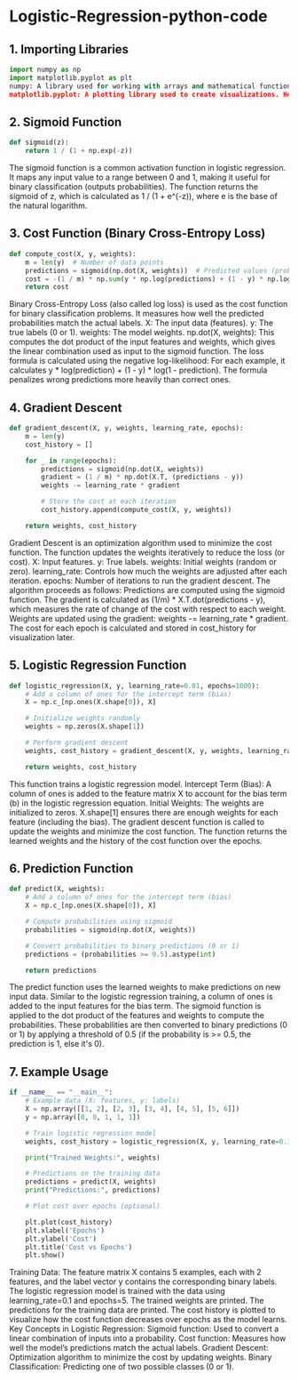 # Logistic-Regression-python-code

## 1. Importing Libraries

```python
import numpy as np
import matplotlib.pyplot as plt
numpy: A library used for working with arrays and mathematical functions. It's widely used in machine learning for operations on datasets and matrices.
matplotlib.pyplot: A plotting library used to create visualizations. Here, it’s used to plot the cost over training epochs.
```
## 2. Sigmoid Function
```python
def sigmoid(z):
    return 1 / (1 + np.exp(-z))
```
The sigmoid function is a common activation function in logistic regression.
It maps any input value to a range between 0 and 1, making it useful for binary classification (outputs probabilities).
The function returns the sigmoid of z, which is calculated as 1 / (1 + e^(-z)), where e is the base of the natural logarithm.
## 3. Cost Function (Binary Cross-Entropy Loss)
```python
def compute_cost(X, y, weights):
    m = len(y)  # Number of data points
    predictions = sigmoid(np.dot(X, weights))  # Predicted values (probabilities)
    cost = -(1 / m) * np.sum(y * np.log(predictions) + (1 - y) * np.log(1 - predictions))
    return cost
```
Binary Cross-Entropy Loss (also called log loss) is used as the cost function for binary classification problems. It measures how well the predicted probabilities match the actual labels.
X: The input data (features).
y: The true labels (0 or 1).
weights: The model weights.
np.dot(X, weights): This computes the dot product of the input features and weights, which gives the linear combination used as input to the sigmoid function.
The loss formula is calculated using the negative log-likelihood:
For each example, it calculates y * log(prediction) + (1 - y) * log(1 - prediction).
The formula penalizes wrong predictions more heavily than correct ones.
## 4. Gradient Descent
```python
def gradient_descent(X, y, weights, learning_rate, epochs):
    m = len(y)
    cost_history = []

    for _ in range(epochs):
        predictions = sigmoid(np.dot(X, weights))
        gradient = (1 / m) * np.dot(X.T, (predictions - y))
        weights -= learning_rate * gradient

        # Store the cost at each iteration
        cost_history.append(compute_cost(X, y, weights))

    return weights, cost_history
```
Gradient Descent is an optimization algorithm used to minimize the cost function.
The function updates the weights iteratively to reduce the loss (or cost).
X: Input features.
y: True labels.
weights: Initial weights (random or zero).
learning_rate: Controls how much the weights are adjusted after each iteration.
epochs: Number of iterations to run the gradient descent.
The algorithm proceeds as follows:
Predictions are computed using the sigmoid function.
The gradient is calculated as (1/m) * X.T.dot(predictions - y), which measures the rate of change of the cost with respect to each weight.
Weights are updated using the gradient: weights -= learning_rate * gradient.
The cost for each epoch is calculated and stored in cost_history for visualization later.
## 5. Logistic Regression Function
```python
def logistic_regression(X, y, learning_rate=0.01, epochs=1000):
    # Add a column of ones for the intercept term (bias)
    X = np.c_[np.ones(X.shape[0]), X]

    # Initialize weights randomly
    weights = np.zeros(X.shape[1])

    # Perform gradient descent
    weights, cost_history = gradient_descent(X, y, weights, learning_rate, epochs)

    return weights, cost_history
```
This function trains a logistic regression model.
Intercept Term (Bias): A column of ones is added to the feature matrix X to account for the bias term (b) in the logistic regression equation.
Initial Weights: The weights are initialized to zeros. X.shape[1] ensures there are enough weights for each feature (including the bias).
The gradient descent function is called to update the weights and minimize the cost function.
The function returns the learned weights and the history of the cost function over the epochs.
## 6. Prediction Function
```python
def predict(X, weights):
    # Add a column of ones for the intercept term (bias)
    X = np.c_[np.ones(X.shape[0]), X]

    # Compute probabilities using sigmoid
    probabilities = sigmoid(np.dot(X, weights))

    # Convert probabilities to binary predictions (0 or 1)
    predictions = (probabilities >= 0.5).astype(int)

    return predictions
```
The predict function uses the learned weights to make predictions on new input data.
Similar to the logistic regression training, a column of ones is added to the input features for the bias term.
The sigmoid function is applied to the dot product of the features and weights to compute the probabilities.
These probabilities are then converted to binary predictions (0 or 1) by applying a threshold of 0.5 (if the probability is >= 0.5, the prediction is 1, else it's 0).
## 7. Example Usage
```python
if __name__ == "__main__":
    # Example data (X: features, y: labels)
    X = np.array([[1, 2], [2, 3], [3, 4], [4, 5], [5, 6]])
    y = np.array([0, 0, 1, 1, 1])

    # Train logistic regression model
    weights, cost_history = logistic_regression(X, y, learning_rate=0.1, epochs=5)

    print("Trained Weights:", weights)

    # Predictions on the training data
    predictions = predict(X, weights)
    print("Predictions:", predictions)

    # Plot cost over epochs (optional)

    plt.plot(cost_history)
    plt.xlabel('Epochs')
    plt.ylabel('Cost')
    plt.title('Cost vs Epochs')
    plt.show()
```
Training Data: The feature matrix X contains 5 examples, each with 2 features, and the label vector y contains the corresponding binary labels.
The logistic regression model is trained with the data using learning_rate=0.1 and epochs=5.
The trained weights are printed.
The predictions for the training data are printed.
The cost history is plotted to visualize how the cost function decreases over epochs as the model learns.
Key Concepts in Logistic Regression:
Sigmoid function: Used to convert a linear combination of inputs into a probability.
Cost function: Measures how well the model’s predictions match the actual labels.
Gradient Descent: Optimization algorithm to minimize the cost by updating weights.
Binary Classification: Predicting one of two possible classes (0 or 1).

